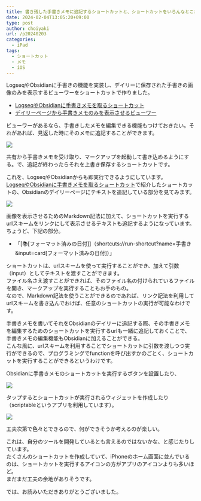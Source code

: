 ```yaml
---
title: 書き残した手書きメモに追記するショートカットと、ショートカットをいろんなとこから実行する方法
date: 2024-02-04T13:05:20+09:00
type: post
author: choiyaki
url: /p20240203
categories: 
  - iPad
tags:
  - ショートカット
  - メモ
  - iOS
---
```

LogseqやObsidianに手書きの機能を実装し、デイリーに保存された手書きの画像のみを表示するビューワーをショートカットで作りました。  
  
- [LogseqやObsidianに手書きメモを取るショートカット](https://choiyaki.com/p20231217/)  
- [デイリーページから手書きメモのみを表示させるビューワー](https://choiyaki.com/p20240130/)  
  
ビューワーがあるなら、手書きしたメモを編集できる機能もつけておきたい。それがあれば、見返した時にそのメモに追記することができます。  
  
![](https://gyazo.com/387c1dae030e5602b82079b49c3c12cc/raw)  
  
共有から手書きメモを受け取り、マークアップを起動して書き込めるようにする。で、追記が終わったらそれを上書き保存するショートカットです。  
  
これを、LogseqやObsidianからも即実行できるようにしています。  
[LogseqやObsidianに手書きメモを取るショートカット](https://choiyaki.com/p20231217/)で紹介したショートカットの、Obsidianのデイリーページにテキストを追記している部分を見てみます。  
  
![](https://gyazo.com/10e61a9a0e237afe0413fb91ed44247a/raw)  
  
画像を表示させるためのMarkdown記法に加えて、ショートカットを実行するurlスキームをリンクにして表示させるテキストも追記するようになっています。ちょうど、下記の部分。  
  
- 「[📚[フォーマット済みの日付]]（shortcuts://run-shortcut?name=手書き&input=card[フォーマット済みの日付]）」  
  
ショートカットは、urlスキームを使って実行することができ、加えて引数（input）としてテキストを渡すことができます。  
ファイル名さえ渡すことができれば、そのファイル名の付けられているファイルを開き、マークアップを実行することもお手のもの。  
なので、Markdown記法を使うことができるのであれば、リンク記法を利用してurlスキームを書き込んでおけば、任意のショートカットの実行が可能なわけです。  
  
手書きメモを書いてそれをObsidianのデイリーに追記する際、その手書きメモを編集するためのショートカットを実行するurlも一緒に追記しておくことで、手書きメモの編集機能もObsidianに加えることができる。  
こんな風に、urlスキームを利用することでショートカットに引数を渡しつつ実行ができるので、プログラミングでfunctionを呼び出すかのごとく、ショートカットを実行することができるというわけです。  
  
Obsidianに手書きメモのショートカットを実行するボタンを設置したり、  
  
![](https://gyazo.com/3a4f55ac771ace64740bf1ae2cd7a469/raw)  
  
タップするとショートカットが実行されるウィジェットを作成したり（scriptableというアプリを利用しています）。  
  
![](https://gyazo.com/7f03cd38d9200b05dc56a1540242fa55/raw)  
  
工夫次第で色々とできるので、何ができそうか考えるのが楽しい。  
  
これは、自分のツールを開発しているとも言えるのではないかな、と感じたりしています。  
たくさんのショートカットを作成していて、iPhoneのホーム画面に並んでいるのは、ショートカットを実行するアイコンの方がアプリのアイコンよりも多いほど。  
まだまだ工夫の余地がありそうです。  
  
では、お読みいただきありがとうございました。